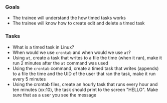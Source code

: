 
### Goals
- The trainee will understand the how timed tasks works
- The trainee will know how to create edit and delete a timed task


### Tasks
- What is a timed task in Linux?
- When would we use `crontab` and when would we use `at`?
- Using `at`, create a task that writes to a file the time (when it ran), make it run 2 minutes after the `at` command was used
- Using the `crontab` command, create a timed task that writes (appends) to a file the time and the UID of the user that ran the task, make it run every 5 minutes
- Using the crontab files, create an hourly task that runs every hour and ten minutes (xx:10), the task should print to the screen "HELLO". Make sure that as a user you see the message